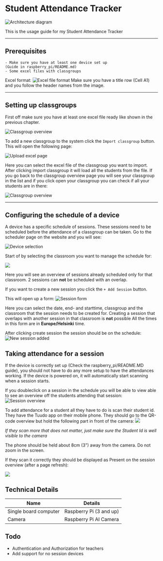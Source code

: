 
# Student Attendance Tracker

![Architecture diagram](https://i.imgur.com/m9aJre2.png)

This is the usage guide for my Student Attendance Tracker

---

## Prerequisites


    - Make sure you have at least one device set up
    (Guide in raspberry_pi/README.md)
    - Some excel files with classgroups
Excel format:
![Excel file format](https://i.imgur.com/vVOpJ99.png)
Make sure you have a title row (Cell A1) and you follow the header names from the image.



---
## Setting up classgroups

First off make sure you have at least one excel file ready like shown in the previous chapter.

![Classgroup overview](https://i.imgur.com/Go3V0kU.png)

To add a new classgroup to the system click the `Import classgroup` button. This will open the following page:

![Upload excel page](https://i.imgur.com/a5IE0Gh.png)

Here you can select the excel file of the classgroup you want to import. After clicking import classgroup it will load all the students from the file. If you go back to the classgroup overview page you will see your classgroup in the list and if you click open your classgroup you can check if all your students are in there:

![Classgroup overview](https://i.imgur.com/tZwgKaR.png)

---

## Configuring the schedule of a device

A device has a specific schedule of sessions. These sessions need to be scheduled before the attendance of a classgroup can be taken. Go to the scheduler page on the website and you will see:

![Device selection](https://i.imgur.com/6paNzTl.png)

Start of by selecting the classroom you want to manage the schedule for:

![](https://i.imgur.com/aDPy0bL.png)

Here you will see an overview of sessions already scheduled only for that classroom. 2 sessions can **not** be scheduled with an overlap. 

If you want to create a new session you click the `+ Add Session` button.

This will open up a form:
![Session form](https://i.imgur.com/xCJaf5C.png)

Here you can select the date, end- and starttime, classgroup and the classroom that the session needs to be created for.
Creating a session that overlaps with another session in that classroom is **not** possible
All the times in this form are in **Europe/Helsinki** time.

After clicking create session the session should be on the schedule:
![New session added](https://i.imgur.com/ZXfDHtL.png)

## Taking attendance for a session

If the device is correctly set up (Check the raspberry_pi/README.MD guide), you should not have to do any more setup to have the attendances working.
If the device is powered on, it will automatically start scanning when a session starts.

If you doubleclick on a session in the schedule you will be able to view able to see an overview off the students attending that session:
![Session overview](https://i.imgur.com/3JjMSDr.png)

To add attendance for a student all they have to do is scan their student id. They have the Tuudo app on their mobile phone. They should go to the QR-code overview but hold the following part in front of the camera:
![](https://i.imgur.com/7lEFYJv.png)

*If they scan more that does not matter, just make sure the Student Id is well visible to the camera*

The phone should be held about 8cm (3") away from the camera. Do not zoom in the screen.

If they scan it correctly they should be displayed as Present on the session overview (after a page refresh):

![](https://i.imgur.com/FYLS4Ns.png)





## Technical Details

| Name | Details |
| ------------- | ------------- |
| Single board computer | Raspberry Pi (3 and up)  |
| Camera  | Raspberry Pi AI Camera  |


## Todo

- Authentication and Authorization for teachers
- Add support for no session devices

